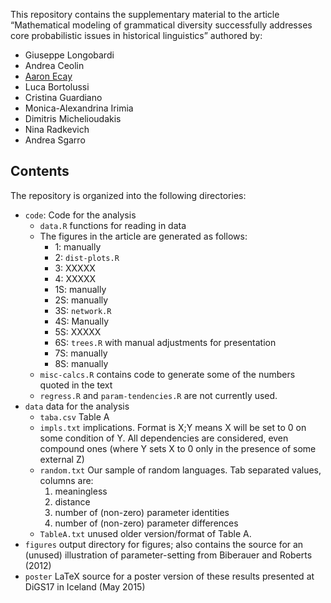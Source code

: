 This repository contains the supplementary material to the article
“Mathematical modeling of grammatical diversity successfully addresses
core probabilistic issues in historical linguistics” authored by:

- Giuseppe Longobardi
- Andrea Ceolin
- [Aaron Ecay][aaron]
- Luca Bortolussi
- Cristina Guardiano
- Monica-Alexandrina Irimia
- Dimitris Michelioudakis
- Nina Radkevich
- Andrea Sgarro

[aaron]: http://aaronecay.com

## Contents

The repository is organized into the following directories:

- `code`: Code for the analysis
  - `data.R` functions for reading in data
  - The figures in the article are generated as follows:
    - 1: manually
    - 2: `dist-plots.R`
    - 3: XXXXX
    - 4: XXXXX
    - 1S: manually
    - 2S: manually
    - 3S: `network.R`
    - 4S: Manually
    - 5S: XXXXX
    - 6S: `trees.R` with manual adjustments for presentation
    - 7S: manually
    - 8S: manually
  - `misc-calcs.R` contains code to generate some of the numbers quoted
    in the text
  - `regress.R` and `param-tendencies.R` are not currently used.
- `data` data for the analysis
  - `taba.csv` Table A
  - `impls.txt` implications.  Format is X;Y means X will be set to 0
    on some condition of Y.  All dependencies are considered, even
    compound ones (where Y sets X to 0 only in the presence of some
    external Z)
  - `random.txt` Our sample of random languages.  Tab separated values,
    columns are:
    1. meaningless
    2. distance
    3. number of (non-zero) parameter identities
    4. number of (non-zero) parameter differences
  - `TableA.txt` unused older version/format of Table A.
- `figures` output directory for figures; also contains the source for
  an (unused) illustration of parameter-setting from Biberauer and
  Roberts (2012)
- `poster` LaTeX source for a poster version of these results presented
  at DiGS17 in Iceland (May 2015)
